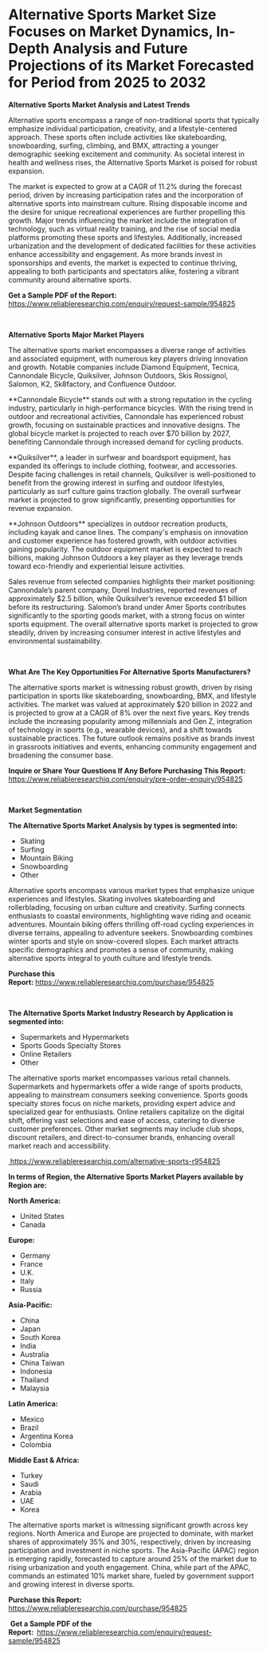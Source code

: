 <p><h1>Alternative Sports Market Size Focuses on Market Dynamics, In-Depth Analysis and Future Projections of its Market Forecasted for Period from 2025 to 2032</h1></p><p><strong>Alternative Sports Market Analysis and Latest Trends</strong></p>
<p><p>Alternative sports encompass a range of non-traditional sports that typically emphasize individual participation, creativity, and a lifestyle-centered approach. These sports often include activities like skateboarding, snowboarding, surfing, climbing, and BMX, attracting a younger demographic seeking excitement and community. As societal interest in health and wellness rises, the Alternative Sports Market is poised for robust expansion. </p><p>The market is expected to grow at a CAGR of 11.2% during the forecast period, driven by increasing participation rates and the incorporation of alternative sports into mainstream culture. Rising disposable income and the desire for unique recreational experiences are further propelling this growth. Major trends influencing the market include the integration of technology, such as virtual reality training, and the rise of social media platforms promoting these sports and lifestyles. Additionally, increased urbanization and the development of dedicated facilities for these activities enhance accessibility and engagement. As more brands invest in sponsorships and events, the market is expected to continue thriving, appealing to both participants and spectators alike, fostering a vibrant community around alternative sports.</p></p>
<p><strong>Get a Sample PDF of the Report:&nbsp;</strong> <a href="https://www.reliableresearchiq.com/enquiry/request-sample/954825?utm_campaign=3112&utm_medium=2&utm_source=Github&utm_content=ia&utm_term=18042025&utm_id=alternative-sports">https://www.reliableresearchiq.com/enquiry/request-sample/954825</a></p>
<p>&nbsp;</p>
<p><strong>Alternative Sports Major Market Players</strong></p>
<p><p>The alternative sports market encompasses a diverse range of activities and associated equipment, with numerous key players driving innovation and growth. Notable companies include Diamond Equipment, Tecnica, Cannondale Bicycle, Quiksilver, Johnson Outdoors, Skis Rossignol, Salomon, K2, Sk8factory, and Confluence Outdoor.</p><p>**Cannondale Bicycle** stands out with a strong reputation in the cycling industry, particularly in high-performance bicycles. With the rising trend in outdoor and recreational activities, Cannondale has experienced robust growth, focusing on sustainable practices and innovative designs. The global bicycle market is projected to reach over $70 billion by 2027, benefiting Cannondale through increased demand for cycling products.</p><p>**Quiksilver**, a leader in surfwear and boardsport equipment, has expanded its offerings to include clothing, footwear, and accessories. Despite facing challenges in retail channels, Quiksilver is well-positioned to benefit from the growing interest in surfing and outdoor lifestyles, particularly as surf culture gains traction globally. The overall surfwear market is projected to grow significantly, presenting opportunities for revenue expansion.</p><p>**Johnson Outdoors** specializes in outdoor recreation products, including kayak and canoe lines. The company's emphasis on innovation and customer experience has fostered growth, with outdoor activities gaining popularity. The outdoor equipment market is expected to reach billions, making Johnson Outdoors a key player as they leverage trends toward eco-friendly and experiential leisure activities.</p><p>Sales revenue from selected companies highlights their market positioning: Cannondale’s parent company, Dorel Industries, reported revenues of approximately $2.5 billion, while Quiksilver’s revenue exceeded $1 billion before its restructuring. Salomon’s brand under Amer Sports contributes significantly to the sporting goods market, with a strong focus on winter sports equipment. The overall alternative sports market is projected to grow steadily, driven by increasing consumer interest in active lifestyles and environmental sustainability.</p></p>
<p>&nbsp;</p>
<p><strong>What Are The Key Opportunities For Alternative Sports Manufacturers?</strong></p>
<p><p>The alternative sports market is witnessing robust growth, driven by rising participation in sports like skateboarding, snowboarding, BMX, and lifestyle activities. The market was valued at approximately $20 billion in 2022 and is projected to grow at a CAGR of 8% over the next five years. Key trends include the increasing popularity among millennials and Gen Z, integration of technology in sports (e.g., wearable devices), and a shift towards sustainable practices. The future outlook remains positive as brands invest in grassroots initiatives and events, enhancing community engagement and broadening the consumer base.</p></p>
<p><strong>Inquire or Share Your Questions If Any Before Purchasing This Report:</strong> <a href="https://www.reliableresearchiq.com/enquiry/pre-order-enquiry/954825?utm_campaign=3112&utm_medium=2&utm_source=Github&utm_content=ia&utm_term=18042025&utm_id=alternative-sports">https://www.reliableresearchiq.com/enquiry/pre-order-enquiry/954825</a></p>
<p>&nbsp;</p>
<p><strong>Market Segmentation</strong></p>
<p><strong>The Alternative Sports Market Analysis by types is segmented into:</strong></p>
<p><ul><li>Skating</li><li>Surfing</li><li>Mountain Biking</li><li>Snowboarding</li><li>Other</li></ul></p>
<p><p>Alternative sports encompass various market types that emphasize unique experiences and lifestyles. Skating involves skateboarding and rollerblading, focusing on urban culture and creativity. Surfing connects enthusiasts to coastal environments, highlighting wave riding and oceanic adventures. Mountain biking offers thrilling off-road cycling experiences in diverse terrains, appealing to adventure seekers. Snowboarding combines winter sports and style on snow-covered slopes. Each market attracts specific demographics and promotes a sense of community, making alternative sports integral to youth culture and lifestyle trends.</p></p>
<p><strong>Purchase this Report:&nbsp;</strong><a href="https://www.reliableresearchiq.com/purchase/954825?utm_campaign=3112&utm_medium=2&utm_source=Github&utm_content=ia&utm_term=18042025&utm_id=alternative-sports">https://www.reliableresearchiq.com/purchase/954825</a></p>
<p>&nbsp;</p>
<p><strong>The Alternative Sports Market Industry Research by Application is segmented into:</strong></p>
<p><ul><li>Supermarkets and Hypermarkets</li><li>Sports Goods Specialty Stores</li><li>Online Retailers</li><li>Other</li></ul></p>
<p><p>The alternative sports market encompasses various retail channels. Supermarkets and hypermarkets offer a wide range of sports products, appealing to mainstream consumers seeking convenience. Sports goods specialty stores focus on niche markets, providing expert advice and specialized gear for enthusiasts. Online retailers capitalize on the digital shift, offering vast selections and ease of access, catering to diverse customer preferences. Other market segments may include club shops, discount retailers, and direct-to-consumer brands, enhancing overall market reach and accessibility.</p></p>
<p><a href="https://www.reliableresearchiq.com/alternative-sports-r954825?utm_campaign=3112&utm_medium=2&utm_source=Github&utm_content=ia&utm_term=18042025&utm_id=alternative-sports">&nbsp;https://www.reliableresearchiq.com/alternative-sports-r954825</a></p>
<p><strong>In terms of Region, the Alternative Sports Market Players available by Region are:</strong></p>
<p>
    <p> <strong> North America: </strong>
        <ul>
            <li>United States</li>
            <li>Canada</li>
        </ul>
        </p> 
    <p> <strong> Europe: </strong>
        <ul>
            <li>Germany</li>
            <li>France</li>
            <li>U.K.</li>
            <li>Italy</li>
            <li>Russia</li>
        </ul>
        </p> 
    <p> <strong> Asia-Pacific: </strong>
        <ul>
            <li>China</li>
            <li>Japan</li>
            <li>South Korea</li>
            <li>India</li>
            <li>Australia</li>
            <li>China Taiwan</li>
            <li>Indonesia</li>
            <li>Thailand</li>
            <li>Malaysia</li>
        </ul>
        </p> 
    <p> <strong> Latin America: </strong>
        <ul>
            <li>Mexico</li>
            <li>Brazil</li>
            <li>Argentina Korea</li>
            <li>Colombia</li>
        </ul>
        </p> 
    <p> <strong> Middle East & Africa: </strong>
        <ul>
            <li>Turkey</li>
            <li>Saudi</li>
            <li>Arabia</li>
            <li>UAE</li>
            <li>Korea</li>
        </ul>
    </p>
    </p>
<p><p>The alternative sports market is witnessing significant growth across key regions. North America and Europe are projected to dominate, with market shares of approximately 35% and 30%, respectively, driven by increasing participation and investment in niche sports. The Asia-Pacific (APAC) region is emerging rapidly, forecasted to capture around 25% of the market due to rising urbanization and youth engagement. China, while part of the APAC, commands an estimated 10% market share, fueled by government support and growing interest in diverse sports.</p></p>
<p><strong>Purchase this Report: </strong><a href="https://www.reliableresearchiq.com/purchase/954825?utm_campaign=3112&utm_medium=2&utm_source=Github&utm_content=ia&utm_term=18042025&utm_id=alternative-sports">https://www.reliableresearchiq.com/purchase/954825</a></p>
<p>&nbsp;<strong>Get a Sample PDF of the Report:&nbsp;&nbsp;</strong><a href="https://www.reliableresearchiq.com/enquiry/request-sample/954825?utm_campaign=3112&utm_medium=2&utm_source=Github&utm_content=ia&utm_term=18042025&utm_id=alternative-sports">https://www.reliableresearchiq.com/enquiry/request-sample/954825</a></p>
<p><strong></strong></p>
<p><p></p><p></p><p></p></p>